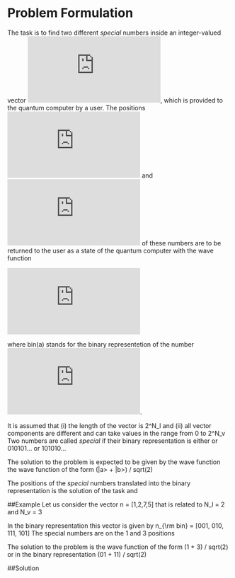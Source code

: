 # Problem Formulation
The task is to find two different *special* numbers inside an integer-valued vector ![equation](https://latex.codecogs.com/gif.latex?%5Cvec%7Bn%7D), which is provided to the quantum computer by a user. The positions ![equation](https://latex.codecogs.com/gif.latex?i) and ![equation](https://latex.codecogs.com/gif.latex?j) of these numbers are to be returned to the user as a state of the quantum computer with the wave function 

![equation](https://latex.codecogs.com/gif.latex?%5Cvert%5Cpsi%5Crangle%20%3D%20%5Cfrac%7B1%7D%7B%5Csqrt%7B2%7D%7D%5Cleft%28%5Cvert%7B%5Crm%20bin%7D%28i%29%5Crangle%20&plus;%20%5Cvert%7B%5Crm%20bin%7D%28i%29%5Crangle%5Cright%29)

where bin(a) stands for the binary representetion of the number ![equation](https://latex.codecogs.com/gif.latex?a).

It is assumed that 
(i) the length of the vector is 2^N_l
and 
(ii) all vector components are different and can take values in the range from 0 to 2^N_v
Two numbers are called *special* if their binary representation is either or 010101... or 101010... 

The solution to the problem is expected 
to be given by the wave function 
the wave function of the form (|a> + |b>) / sqrt(2)

The positions of the *special* numbers 
translated into the binary representation
is the solution of the task and 

##Example
Let us consider the vector
n = [1,2,7,5]
that is related to N_l = 2 and N_v = 3

In the binary representation this vector is given by
n_{\rm bin} = [001, 010, 111, 101]
The special numbers are on the 1 and 3 positions

The solution to the problem is the wave function of the form (1 + 3) / sqrt(2) or in the binary representation (01 + 11) / sqrt(2)

##Solution
